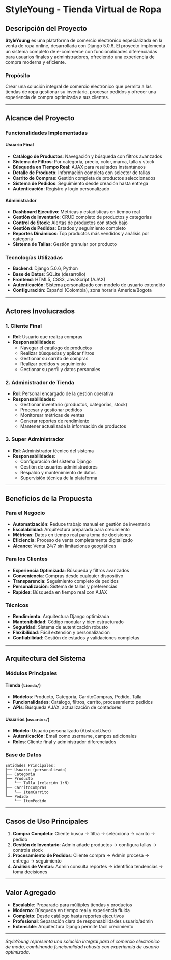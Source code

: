 # StyleYoung - Tienda Virtual de Ropa

## Descripción del Proyecto

**StyleYoung** es una plataforma de comercio electrónico especializada en la venta de ropa online, desarrollada con Django 5.0.6. El proyecto implementa un sistema completo de e-commerce con funcionalidades diferenciadas para usuarios finales y administradores, ofreciendo una experiencia de compra moderna y eficiente.

### Propósito
Crear una solución integral de comercio electrónico que permita a las tiendas de ropa gestionar su inventario, procesar pedidos y ofrecer una experiencia de compra optimizada a sus clientes.

---

## Alcance del Proyecto

### Funcionalidades Implementadas

#### **Usuario Final**
- **Catálogo de Productos**: Navegación y búsqueda con filtros avanzados
- **Sistema de Filtros**: Por categoría, precio, color, marca, talla y stock
- **Búsqueda en Tiempo Real**: AJAX para resultados instantáneos
- **Detalle de Producto**: Información completa con selector de tallas
- **Carrito de Compras**: Gestión completa de productos seleccionados
- **Sistema de Pedidos**: Seguimiento desde creación hasta entrega
- **Autenticación**: Registro y login personalizado

#### **Administrador**
- **Dashboard Ejecutivo**: Métricas y estadísticas en tiempo real
- **Gestión de Inventario**: CRUD completo de productos y categorías
- **Control de Stock**: Alertas de productos con stock bajo
- **Gestión de Pedidos**: Estados y seguimiento completo
- **Reportes Dinámicos**: Top productos más vendidos y análisis por categoría
- **Sistema de Tallas**: Gestión granular por producto

### Tecnologías Utilizadas
- **Backend**: Django 5.0.6, Python
- **Base de Datos**: SQLite (desarrollo)
- **Frontend**: HTML5, CSS3, JavaScript (AJAX)
- **Autenticación**: Sistema personalizado con modelo de usuario extendido
- **Configuración**: Español (Colombia), zona horaria America/Bogota

---

## Actores Involucrados

### 1. **Cliente Final**
- **Rol**: Usuario que realiza compras
- **Responsabilidades**:
  - Navegar el catálogo de productos
  - Realizar búsquedas y aplicar filtros
  - Gestionar su carrito de compras
  - Realizar pedidos y seguimiento
  - Gestionar su perfil y datos personales

### 2. **Administrador de Tienda**
- **Rol**: Personal encargado de la gestión operativa
- **Responsabilidades**:
  - Gestionar inventario (productos, categorías, stock)
  - Procesar y gestionar pedidos
  - Monitorear métricas de ventas
  - Generar reportes de rendimiento
  - Mantener actualizada la información de productos

### 3. **Super Administrador**
- **Rol**: Administrador técnico del sistema
- **Responsabilidades**:
  - Configuración del sistema Django
  - Gestión de usuarios administradores
  - Respaldo y mantenimiento de datos
  - Supervisión técnica de la plataforma

---

## Beneficios de la Propuesta

### **Para el Negocio**
- **Automatización**: Reduce trabajo manual en gestión de inventario
- **Escalabilidad**: Arquitectura preparada para crecimiento
- **Métricas**: Datos en tiempo real para toma de decisiones
- **Eficiencia**: Proceso de venta completamente digitalizado
- **Alcance**: Venta 24/7 sin limitaciones geográficas

### **Para los Clientes**
- **Experiencia Optimizada**: Búsqueda y filtros avanzados
- **Conveniencia**: Compras desde cualquier dispositivo
- **Transparencia**: Seguimiento completo de pedidos
- **Personalización**: Sistema de tallas y preferencias
- **Rapidez**: Búsqueda en tiempo real con AJAX

### **Técnicos**
- **Rendimiento**: Arquitectura Django optimizada
- **Mantenibilidad**: Código modular y bien estructurado
- **Seguridad**: Sistema de autenticación robusto
- **Flexibilidad**: Fácil extensión y personalización
- **Confiabilidad**: Gestión de estados y validaciones completas

---

## Arquitectura del Sistema

### **Módulos Principales**

#### **Tienda** (`tienda/`)
- **Modelos**: Producto, Categoria, CarritoCompras, Pedido, Talla
- **Funcionalidades**: Catálogo, filtros, carrito, procesamiento pedidos
- **APIs**: Búsqueda AJAX, actualización de contadores

#### **Usuarios** (`usuarios/`)
- **Modelo**: Usuario personalizado (AbstractUser)
- **Autenticación**: Email como username, campos adicionales
- **Roles**: Cliente final y administrador diferenciados

### **Base de Datos**
```
Entidades Principales:
├── Usuario (personalizado)
├── Categoria
├── Producto 
│   └── Talla (relación 1:N)
├── CarritoCompras
│   └── ItemCarrito
└── Pedido
    └── ItemPedido
```

---

## Casos de Uso Principales

1. **Compra Completa**: Cliente busca → filtra → selecciona → carrito → pedido
2. **Gestión de Inventario**: Admin añade productos → configura tallas → controla stock
3. **Procesamiento de Pedidos**: Cliente compra → Admin procesa → entrega → seguimiento
4. **Análisis de Ventas**: Admin consulta reportes → identifica tendencias → toma decisiones

---

## Valor Agregado

- **Escalable**: Preparado para múltiples tiendas y productos
- **Moderno**: Búsqueda en tiempo real y experiencia fluida  
- **Completo**: Desde catálogo hasta reportes ejecutivos
- **Profesional**: Separación clara de responsabilidades usuario/admin
- **Extensible**: Arquitectura Django permite fácil crecimiento

---

*StyleYoung representa una solución integral para el comercio electrónico de moda, combinando funcionalidad robusta con experiencia de usuario optimizada.*
